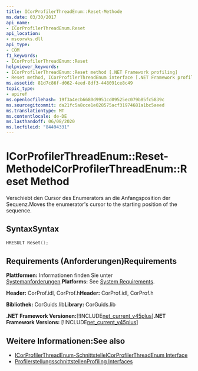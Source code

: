 ```yaml
---
title: ICorProfilerThreadEnum::Reset-Methode
ms.date: 03/30/2017
api_name:
- ICorProfilerThreadEnum.Reset
api_location:
- mscorwks.dll
api_type:
- COM
f1_keywords:
- ICorProfilerThreadEnum::Reset
helpviewer_keywords:
- ICorProfilerThreadEnum::Reset method [.NET Framework profiling]
- Reset method, ICorProfilerThreadEnum interface [.NET Framework profiling]
ms.assetid: 81d7c86f-d062-4eed-8df3-448091ce8c49
topic_type:
- apiref
ms.openlocfilehash: 19f3a4ecb6680d9951cd09525ec079b85fc5839c
ms.sourcegitcommit: da21fc5a8cce1e028575acf31974681a1bc5aeed
ms.translationtype: MT
ms.contentlocale: de-DE
ms.lasthandoff: 06/08/2020
ms.locfileid: "84494331"
---
```

# <a name="icorprofilerthreadenumreset-method"></a><span data-ttu-id="46c65-102">ICorProfilerThreadEnum::Reset-Methode</span><span class="sxs-lookup"><span data-stu-id="46c65-102">ICorProfilerThreadEnum::Reset Method</span></span>
<span data-ttu-id="46c65-103">Verschiebt den Cursor des Enumerators an die Anfangsposition der Sequenz.</span><span class="sxs-lookup"><span data-stu-id="46c65-103">Moves the enumerator's cursor to the starting position of the sequence.</span></span>  
  
## <a name="syntax"></a><span data-ttu-id="46c65-104">Syntax</span><span class="sxs-lookup"><span data-stu-id="46c65-104">Syntax</span></span>  
  
```cpp  
HRESULT Reset();  
```  
  
## <a name="requirements"></a><span data-ttu-id="46c65-105">Requirements (Anforderungen)</span><span class="sxs-lookup"><span data-stu-id="46c65-105">Requirements</span></span>  
 <span data-ttu-id="46c65-106">**Plattformen:** Informationen finden Sie unter [Systemanforderungen](../../get-started/system-requirements.md).</span><span class="sxs-lookup"><span data-stu-id="46c65-106">**Platforms:** See [System Requirements](../../get-started/system-requirements.md).</span></span>  
  
 <span data-ttu-id="46c65-107">**Header:** CorProf.idl, CorProf.h</span><span class="sxs-lookup"><span data-stu-id="46c65-107">**Header:** CorProf.idl, CorProf.h</span></span>  
  
 <span data-ttu-id="46c65-108">**Bibliothek:** CorGuids.lib</span><span class="sxs-lookup"><span data-stu-id="46c65-108">**Library:** CorGuids.lib</span></span>  
  
 <span data-ttu-id="46c65-109">**.NET Framework Versionen:**[!INCLUDE[net_current_v45plus](../../../../includes/net-current-v45plus-md.md)]</span><span class="sxs-lookup"><span data-stu-id="46c65-109">**.NET Framework Versions:** [!INCLUDE[net_current_v45plus](../../../../includes/net-current-v45plus-md.md)]</span></span>  
  
## <a name="see-also"></a><span data-ttu-id="46c65-110">Weitere Informationen:</span><span class="sxs-lookup"><span data-stu-id="46c65-110">See also</span></span>

- [<span data-ttu-id="46c65-111">ICorProfilerThreadEnum-Schnittstelle</span><span class="sxs-lookup"><span data-stu-id="46c65-111">ICorProfilerThreadEnum Interface</span></span>](icorprofilerthreadenum-interface.md)
- [<span data-ttu-id="46c65-112">Profilerstellungsschnittstellen</span><span class="sxs-lookup"><span data-stu-id="46c65-112">Profiling Interfaces</span></span>](profiling-interfaces.md)
